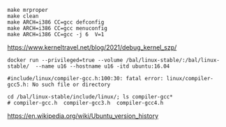 ```shell
make mrproper
make clean
make ARCH=i386 CC=gcc defconfig
make ARCH=i386 CC=gcc menuconfig
make ARCH=i386 CC=gcc -j 6  V=1
```

https://www.kerneltravel.net/blog/2021/debug_kernel_szp/




```shell
docker run --privileged=true --volume /bal/linux-stable/:/bal/linux-stable/  --name u16 --hostname u16 -itd ubuntu:16.04

#include/linux/compiler-gcc.h:100:30: fatal error: linux/compiler-gcc5.h: No such file or directory

cd /bal/linux-stable/include/linux/; ls compiler-gcc*
# compiler-gcc.h  compiler-gcc3.h  compiler-gcc4.h

```

https://en.wikipedia.org/wiki/Ubuntu_version_history